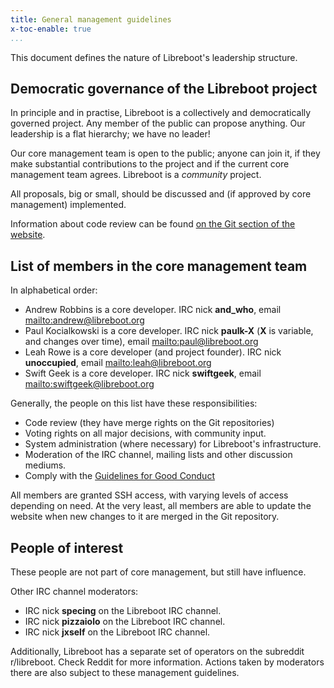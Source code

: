 ```yaml
---
title: General management guidelines
x-toc-enable: true
...
```


This document defines the nature of Libreboot's leadership structure.

Democratic governance of the Libreboot project
----------------------------------------------

In principle and in practise, Libreboot is a collectively and democratically
governed project. Any member of the public can propose anything. Our leadership
is a flat hierarchy; we have no leader!

Our core management team is open to the public; anyone can join it, if they
make substantial contributions to the project and if the current core
management team agrees. Libreboot is a *community* project.

All proposals, big or small, should be discussed and (if approved by core
management) implemented.

Information about code review can be found [on the Git section of the
website](git.md#general-code-review-guidelines).

List of members in the core management team
-------------------------------------------

In alphabetical order:

- Andrew Robbins is a core developer. IRC nick **and\_who**, email
  <mailto:andrew@libreboot.org>
- Paul Kocialkowski is a core developer. IRC nick **paulk-X** 
  (**X** is variable, and changes over time), email <mailto:paul@libreboot.org>
- Leah Rowe is a core developer (and project founder). IRC nick
  **unoccupied**, email <mailto:leah@libreboot.org>
- Swift Geek is a core developer. IRC nick **swiftgeek**, email
  <mailto:swiftgeek@libreboot.org>

Generally, the people on this list have these responsibilities:

- Code review (they have merge rights on the Git repositories)
- Voting rights on all major decisions, with community input.
- System administration (where necessary) for Libreboot's infrastructure.
- Moderation of the IRC channel, mailing lists and other discussion mediums.
- Comply with the [Guidelines for Good Conduct](conduct.md)

All members are granted SSH access, with varying levels of access depending on
need. At the very least, all members are able to update the website when new
changes to it are merged in the Git repository.

People of interest
------------------

These people are not part of core management, but still have influence.

Other IRC channel moderators:

- IRC nick **specing** on the Libreboot IRC channel.
- IRC nick **pizzaiolo** on the Libreboot IRC channel.
- IRC nick **jxself** on the Libreboot IRC channel.

Additionally, Libreboot has a separate set of operators on the subreddit
r/libreboot. Check Reddit for more information. Actions taken by moderators
there are also subject to these management guidelines.
